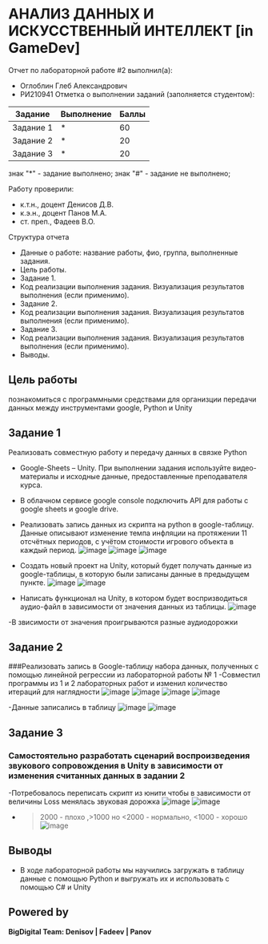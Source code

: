 # АНАЛИЗ ДАННЫХ И ИСКУССТВЕННЫЙ ИНТЕЛЛЕКТ [in GameDev]
Отчет по лабораторной работе #2 выполнил(а):
- Оглоблин Глеб Александрович
- РИ210941
Отметка о выполнении заданий (заполняется студентом):

| Задание | Выполнение | Баллы |
| ------ | ------ | ------ |
| Задание 1 | * | 60 |
| Задание 2 | * | 20 |
| Задание 3 | * | 20 |

знак "*" - задание выполнено; знак "#" - задание не выполнено;

Работу проверили:
- к.т.н., доцент Денисов Д.В.
- к.э.н., доцент Панов М.А.
- ст. преп., Фадеев В.О.

Структура отчета

- Данные о работе: название работы, фио, группа, выполненные задания.
- Цель работы.
- Задание 1.
- Код реализации выполнения задания. Визуализация результатов выполнения (если применимо).
- Задание 2.
- Код реализации выполнения задания. Визуализация результатов выполнения (если применимо).
- Задание 3.
- Код реализации выполнения задания. Визуализация результатов выполнения (если применимо).
- Выводы.

## Цель работы
познакомиться с программными средствами для организции передачи данных между инструментами google, Python и Unity

## Задание 1
Реализовать совместную работу и передачу данных в связке Python
- Google-Sheets – Unity. При выполнении задания используйте видео-материалы и исходные данные, предоставленные преподавателя курса.
- В облачном сервисе google console подключить API для работы с google sheets и google drive.
- Реализовать запись данных из скрипта на python в google-таблицу. Данные описывают изменение темпа инфляции на протяжении 11 отсчётных периодов, с
учётом стоимости игрового объекта в каждый период.
![image](https://user-images.githubusercontent.com/79518116/195153253-ea2d746f-9119-4aa8-b030-de52a06e149a.png)
![image](https://user-images.githubusercontent.com/79518116/195153309-016735e0-ef9a-4230-af6e-4c9e7fd83876.png)
![image](https://user-images.githubusercontent.com/79518116/195153374-e7e6d7c3-5183-4227-bc22-7f94bf58610c.png)

- Создать новый проект на Unity, который будет получать данные из google-таблицы, в которую были записаны данные в предыдущем пункте.
![image](https://user-images.githubusercontent.com/79518116/195153751-6b8f3550-8ee8-4bb4-87e5-cd63ad405c67.png)
![image](https://user-images.githubusercontent.com/79518116/195153785-c1f44f3e-e14d-49bb-b1f5-54045844c3a9.png)

- Написать функционал на Unity, в котором будет воспризводиться аудио-файл в зависимости от значения данных из таблицы.
![image](https://user-images.githubusercontent.com/79518116/195154154-9952f2a3-4913-4f95-9fa4-15eec23a5183.png)

-В звисимости от значения проигрываются разные аудиодорожки


## Задание 2 
###Реализовать запись в Google-таблицу набора данных, полученных с помощью линейной регрессии из лабораторной работы № 1
-Совместил программы из 1 и 2 лабораторных работ и изменил количество итераций для наглядности 
![image](https://user-images.githubusercontent.com/79518116/195156133-5775b3f7-b306-4deb-be56-1fbb1b42851b.png)
![image](https://user-images.githubusercontent.com/79518116/195156173-033329de-6e31-4d46-be92-da8195f6bd89.png)
![image](https://user-images.githubusercontent.com/79518116/195156207-a3c9001c-aff4-4cc9-89a5-064529335cff.png)
![image](https://user-images.githubusercontent.com/79518116/195156246-0b072ce3-98ae-4902-a038-374ce7a9cc02.png)

-Данные записались в таблицу
![image](https://user-images.githubusercontent.com/79518116/195156288-7db0729b-6df4-4145-ae69-3f7278f91dbf.png)
![image](https://user-images.githubusercontent.com/79518116/195156328-e66a213e-cf44-48ff-9c17-f846e3f40a45.png)


## Задание 3
### Самостоятельно разработать сценарий воспроизведения звукового сопровождения в Unity в зависимости от изменения считанных данных в задании 2
-Потребовалось переписать скрипт из юнити чтобы в зависимости от величины Loss менялась звуковая дорожка
![image](https://user-images.githubusercontent.com/79518116/195157396-df00b804-c368-4cbd-9d30-b8edbd9696e7.png)
![image](https://user-images.githubusercontent.com/79518116/195157452-f8cd23c7-a6b6-44f0-8cbe-9ea39db74a33.png)
- >2000 - плохо ,>1000 но <2000 - нормально, <1000 - хорошо
![image](https://user-images.githubusercontent.com/79518116/195158093-14492de2-5531-4ce5-8742-64c7d82f6480.png)


## Выводы

- В ходе лабораторной работы мы научились загружать в таблицу данные с помощью Python и выгружать их и использовать с помощью C# и Unity

## Powered by

**BigDigital Team: Denisov | Fadeev | Panov**
